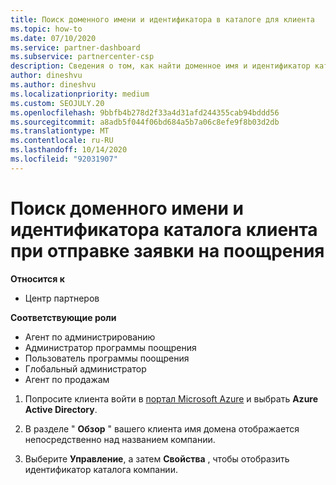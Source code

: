 ```yaml
---
title: Поиск доменного имени и идентификатора в каталоге для клиента
ms.topic: how-to
ms.date: 07/10/2020
ms.service: partner-dashboard
ms.subservice: partnercenter-csp
description: Сведения о том, как найти доменное имя и идентификатор каталога клиента на портале Azure, если вы хотите отправить заявку на поощрения.
author: dineshvu
ms.author: dineshvu
ms.localizationpriority: medium
ms.custom: SEOJULY.20
ms.openlocfilehash: 9bbfb4b278d2f33a4d31afd244355cab94bddd56
ms.sourcegitcommit: a8adb5f044f06bd684a5b7a06c8efe9f8b03d2db
ms.translationtype: MT
ms.contentlocale: ru-RU
ms.lasthandoff: 10/14/2020
ms.locfileid: "92031907"
---
```

# <a name="find-your-customers-domain-name-and-directory-id-when-submitting-an-incentives-claim"></a>Поиск доменного имени и идентификатора каталога клиента при отправке заявки на поощрения

**Относится к**

- Центр партнеров

**Соответствующие роли**

- Агент по администрированию
- Администратор программы поощрения
- Пользователь программы поощрения
- Глобальный администратор
- Агент по продажам

1. Попросите клиента войти в [портал Microsoft Azure](https://portal.azure.com/#home) и выбрать **Azure Active Directory**.

2. В разделе " **Обзор** " вашего клиента имя домена отображается непосредственно над названием компании.  

3. Выберите **Управление**, а затем **Свойства** , чтобы отобразить идентификатор каталога компании.
